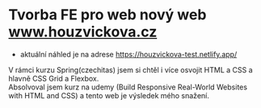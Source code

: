 # Tvorba FE pro web nový web www.houzvickova.cz
* aktuální náhled je na adrese https://houzvickova-test.netlify.app/<br>

V rámci kurzu Spring(czechitas) jsem si chtěl i více osvojit HTML a CSS a hlavně CSS Grid a Flexbox. <br>
Absolvoval jsem kurz na udemy (Build Responsive Real-World Websites with HTML and CSS) a tento web je výsledek mého snažení. 

